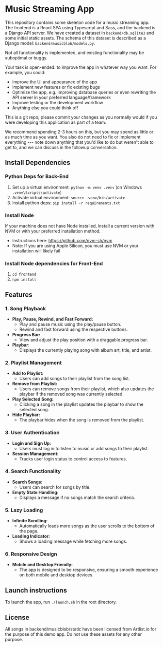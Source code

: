 # Music Streaming App

This repository contains some skeleton code for a music streaming app. The
frontend is a React SPA using Typescript and Sass, and the backend is a Django
API server. We have created a dataset in `backend/db.sqlite3` and some initial static assets.
The schema of this dataset is described as a Django model: `backend/musicblob/models.py`.

Not all functionality is implemented, and existing functionality
may be suboptimal or buggy.

Your task is open-ended: to improve the app in whatever way you want.
For example, you could:

- Improve the UI and appearance of the app
- Implement new features or fix existing bugs
- Optimize the app, e.g. improving database queries or even rewriting the API server
  in your preferred language/framework
- Improve testing or the development workflow
- Anything else you could think of!

This is a git repo; please commit your changes as you normally would if you were developing this application
as part of a team.

We recommend spending 2-3 hours on this, but you may spend as little or as much time
as you want.
You also do not need to fix or implement everything --- note down anything that you'd
like to do but weren't able to get to, and we can discuss in the followup conversation.

## Install Dependencies

### Python Deps for Back-End

1. Set up a virtual environment: `python -m venv .venv`
   (on Windows `.venv\Scripts\activate`)
1. Activate virtual environment: `source .venv/bin/activate`
1. Install python deps: `pip install -r requirements.txt`

### Install Node

If your machine does not have Node installed, install a current version with NVM or with your preferred installation method.

- Instructions here: https://github.com/nvm-sh/nvm
- Note: If you are using Apple Silicon, you must use NVM or your installation will likely fail

### Install Node dependencies for Front-End

1. `cd frontend`
1. `npm install`

## Features

### 1. Song Playback

- **Play, Pause, Rewind, and Fast Forward:**
  - Play and pause music using the play/pause button.
  - Rewind and fast forward using the respective buttons.
- **Progress Bar:**
  - View and adjust the play position with a draggable progress bar.
- **Playbar:**
  - Displays the currently playing song with album art, title, and artist.

### 2. Playlist Management

- **Add to Playlist:**
  - Users can add songs to their playlist from the song list.
- **Remove from Playlist:**
  - Users can remove songs from their playlist, which also updates the playbar if the removed song was currently selected.
- **Play Selected Song:**
  - Clicking a song in the playlist updates the playbar to show the selected song.
- **Hide Playbar:**
  - The playbar hides when the song is removed from the playlist.

### 3. User Authentication

- **Login and Sign Up:**
  - Users must log in to listen to music or add songs to their playlist.
- **Session Management:**
  - Tracks user login status to control access to features.

### 4. Search Functionality

- **Search Songs:**
  - Users can search for songs by title.
- **Empty State Handling:**
  - Displays a message if no songs match the search criteria.

### 5. Lazy Loading

- **Infinite Scrolling:**
  - Automatically loads more songs as the user scrolls to the bottom of the page.
- **Loading Indicator:**
  - Shows a loading message while fetching more songs.

### 6. Responsive Design

- **Mobile and Desktop Friendly:**
  - The app is designed to be responsive, ensuring a smooth experience on both mobile and desktop devices.

## Launch instructions

To launch the app, run `./launch.sh` in the root directory.

## License

All songs in backend/musicblob/static have been licensed from Artlist.io
for the purpose of this demo app.
Do not use these assets for any other purpose.

